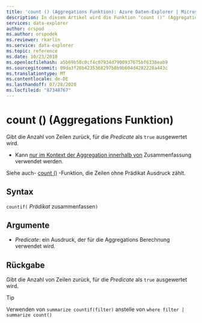 ```yaml
---
title: 'count () (Aggregations Funktion): Azure Daten-Explorer | Microsoft-Dokumentation'
description: In diesem Artikel wird die Funktion "count ()" (Aggregations Funktion) in Azure Daten-Explorer beschrieben.
services: data-explorer
author: orspod
ms.author: orspodek
ms.reviewer: rkarlin
ms.service: data-explorer
ms.topic: reference
ms.date: 10/23/2018
ms.openlocfilehash: a5b69b50c0cf4c07934d7900937675bf6338eab9
ms.sourcegitcommit: 09da3f26b4235368297b8b9b604d4282228a443c
ms.translationtype: MT
ms.contentlocale: de-DE
ms.lasthandoff: 07/28/2020
ms.locfileid: "87348767"
---
```

# <a name="countif-aggregation-function"></a>count () (Aggregations Funktion)

Gibt die Anzahl von Zeilen zurück, für die *Predicate* als `true` ausgewertet wird.

* Kann [nur im Kontext der Aggregation innerhalb von](summarizeoperator.md) Zusammenfassung verwendet werden.

Siehe auch- [count ()](count-aggfunction.md) -Funktion, die Zeilen ohne Prädikat Ausdruck zählt.

## <a name="syntax"></a>Syntax

`countif(` *Prädikat* zusammenfassen`)`

## <a name="arguments"></a>Argumente

* *Predicate*: ein Ausdruck, der für die Aggregations Berechnung verwendet wird. 

## <a name="returns"></a>Rückgabe

Gibt die Anzahl von Zeilen zurück, für die *Predicate* als `true` ausgewertet wird.

> [!TIP]
> Verwenden von `summarize countif(filter)` anstelle von `where filter | summarize count()`